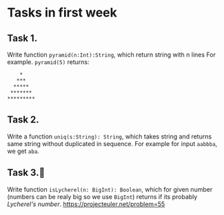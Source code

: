 # Tasks in first week



## Task 1.
  Write function `pyramid(n:Int):String`, which return string with n lines
  For example. `pyramid(5)` returns:
```
    *
   ***
  *****
 *******
*********
```

## Task 2.
Write a function `uniq(s:String): String`, which takes string and returns same string without duplicated in sequence. For example for input `aabbba`,  we get `aba`.


## Task 3.:crown:
Write function `isLycherel(n: BigInt): Boolean`, which for given number (numbers can be realy big so we use `BigInt`) returns if its probably *Lycherel's number*.
 https://projecteuler.net/problem=55
